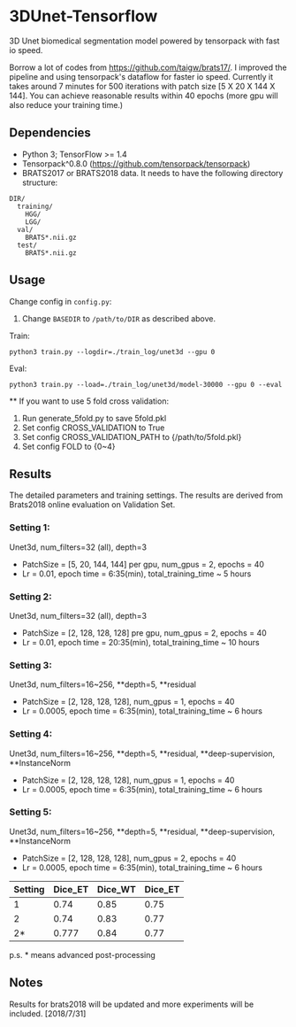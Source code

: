 # 3DUnet-Tensorflow
3D Unet biomedical segmentation model powered by tensorpack with fast io speed.

Borrow a lot of codes from https://github.com/taigw/brats17/. I improved the pipeline and using tensorpack's dataflow for faster io speed. Currently it takes around 7 minutes for 500 iterations with patch size [5 X 20 X 144 X 144]. You can achieve reasonable results within 40 epochs (more gpu will also reduce your training time.)

## Dependencies
+ Python 3; TensorFlow >= 1.4
+ Tensorpack^0.8.0 (https://github.com/tensorpack/tensorpack)
+ BRATS2017 or BRATS2018 data. It needs to have the following directory structure:
```
DIR/
  training/
    HGG/
    LGG/
  val/
    BRATS*.nii.gz
  test/
    BRATS*.nii.gz
```

## Usage
Change config in `config.py`:
1. Change `BASEDIR` to `/path/to/DIR` as described above.

Train:
```
python3 train.py --logdir=./train_log/unet3d --gpu 0
```
Eval:
```
python3 train.py --load=./train_log/unet3d/model-30000 --gpu 0 --eval
```
** If you want to use 5 fold cross validation:
1. Run generate_5fold.py to save 5fold.pkl
2. Set config CROSS_VALIDATION to True
3. Set config CROSS_VALIDATION_PATH to {/path/to/5fold.pkl}
4. Set config FOLD to {0~4}

## Results
The detailed parameters and training settings.
The results are derived from Brats2018 online evaluation on Validation Set.
### Setting 1:
Unet3d, num_filters=32 (all), depth=3
+ PatchSize = [5, 20, 144, 144] per gpu, num_gpus = 2, epochs = 40
+ Lr = 0.01, epoch time = 6:35(min), total_training_time ~ 5 hours
### Setting 2:
Unet3d, num_filters=32 (all), depth=3
+ PatchSize = [2, 128, 128, 128] pre gpu, num_gpus = 2, epochs = 40
+ Lr = 0.01, epoch time = 20:35(min), total_training_time ~ 10 hours
### Setting 3:
Unet3d, num_filters=16~256, **depth=5, **residual
+ PatchSize = [2, 128, 128, 128], num_gpus = 1, epochs = 40
+ Lr = 0.0005, epoch time = 6:35(min), total_training_time ~ 6 hours
### Setting 4:
Unet3d, num_filters=16~256, **depth=5, **residual, **deep-supervision, **InstanceNorm
+ PatchSize = [2, 128, 128, 128], num_gpus = 1, epochs = 40
+ Lr = 0.0005, epoch time = 6:35(min), total_training_time ~ 6 hours
### Setting 5:
Unet3d, num_filters=16~256, **depth=5, **residual, **deep-supervision, **InstanceNorm
+ PatchSize = [2, 128, 128, 128], num_gpus = 2, epochs = 40
+ Lr = 0.0005, epoch time = 6:35(min), total_training_time ~ 6 hours

| Setting | Dice_ET | Dice_WT | Dice_ET |
| --- | --- | --- | --- |
| 1 | 0.74 | 0.85 | 0.75 |
| 2 | 0.74 | 0.83 | 0.77 |
| 2* | 0.777 | 0.84 | 0.77 |

p.s. * means advanced post-processing
## Notes
Results for brats2018 will be updated and more experiments will be included. [2018/7/31]